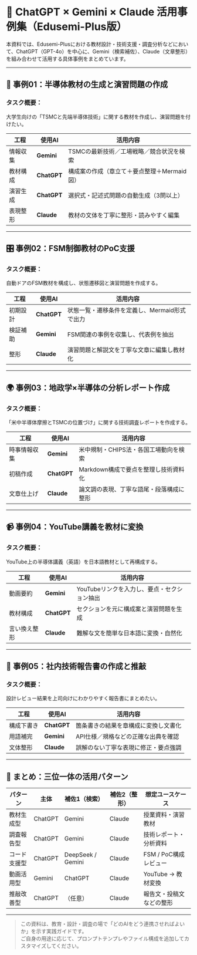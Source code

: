 # 📘 ChatGPT × Gemini × Claude 活用事例集（Edusemi-Plus版）

本資料では、Edusemi-Plusにおける教材設計・技術支援・調査分析などにおいて、ChatGPT（GPT-4o）を中心に、Gemini（検索補佐）、Claude（文章整形）を組み合わせて活用する具体事例をまとめています。

---

## 🧠 事例01：半導体教材の生成と演習問題の作成

### タスク概要：
大学生向けの「TSMCと先端半導体技術」に関する教材を作成し、演習問題を付けたい。

| 工程 | 使用AI | 活用内容 |
|------|--------|----------|
| 情報収集 | **Gemini** | TSMCの最新技術／工場戦略／競合状況を検索 |
| 教材構成 | **ChatGPT** | 構成案の作成（章立て＋要点整理＋Mermaid図） |
| 演習生成 | **ChatGPT** | 選択式・記述式問題の自動生成（3問以上） |
| 表現整形 | **Claude** | 教材の文体を丁寧に整形・読みやすく編集 |

---

## 🎛 事例02：FSM制御教材のPoC支援

### タスク概要：
自動ドアのFSM教材を構成し、状態遷移図と演習問題を作成する。

| 工程 | 使用AI | 活用内容 |
|------|--------|----------|
| 初期設計 | **ChatGPT** | 状態一覧・遷移条件を定義し、Mermaid形式で出力 |
| 検証補助 | **Gemini** | FSM関連の事例を収集し、代表例を抽出 |
| 整形 | **Claude** | 演習問題と解説文を丁寧な文章に編集し教材化 |

---

## 🌍 事例03：地政学×半導体の分析レポート作成

### タスク概要：
「米中半導体摩擦とTSMCの位置づけ」に関する技術調査レポートを作成する。

| 工程 | 使用AI | 活用内容 |
|------|--------|----------|
| 時事情報収集 | **Gemini** | 米中規制・CHIPS法・各国工場動向を検索 |
| 初稿作成 | **ChatGPT** | Markdown構成で要点を整理し技術資料化 |
| 文章仕上げ | **Claude** | 論文調の表現、丁寧な語尾・段落構成に整形 |

---

## 📹 事例04：YouTube講義を教材に変換

### タスク概要：
YouTube上の半導体講義（英語）を日本語教材として再構成する。

| 工程 | 使用AI | 活用内容 |
|------|--------|----------|
| 動画要約 | **Gemini** | YouTubeリンクを入力し、要点・セクション抽出 |
| 教材構成 | **ChatGPT** | セクションを元に構成案と演習問題を生成 |
| 言い換え整形 | **Claude** | 難解な文を簡単な日本語に変換・自然化 |

---

## 📄 事例05：社内技術報告書の作成と推敲

### タスク概要：
設計レビュー結果を上司向けにわかりやすく報告書にまとめたい。

| 工程 | 使用AI | 活用内容 |
|------|--------|----------|
| 構成下書き | **ChatGPT** | 箇条書きの結果を章構成に変換し文書化 |
| 用語補完 | **Gemini** | API仕様／規格などの正確な出典を確認 |
| 文体整形 | **Claude** | 誤解のない丁寧な表現に修正・要点強調 |

---

## 🔖 まとめ：三位一体の活用パターン

| パターン | 主体 | 補佐1（検索） | 補佐2（整形） | 想定ユースケース |
|----------|------|----------------|----------------|------------------|
| 教材生成型 | ChatGPT | Gemini | Claude | 授業資料・演習教材 |
| 調査報告型 | ChatGPT | Gemini | Claude | 技術レポート・分析資料 |
| コード支援型 | ChatGPT | DeepSeek / Gemini | Claude | FSM / PoC構成レビュー |
| 動画活用型 | Gemini | ChatGPT | Claude | YouTube → 教材変換 |
| 推敲改善型 | ChatGPT | （任意） | Claude | 報告文・投稿文などの整形 |

---

> この資料は、教育・設計・調査の場で「どのAIをどう連携させればよいか」を示す実践ガイドです。  
> ご自身の用途に応じて、プロンプトテンプレやファイル構成を追加してカスタマイズしてください。
